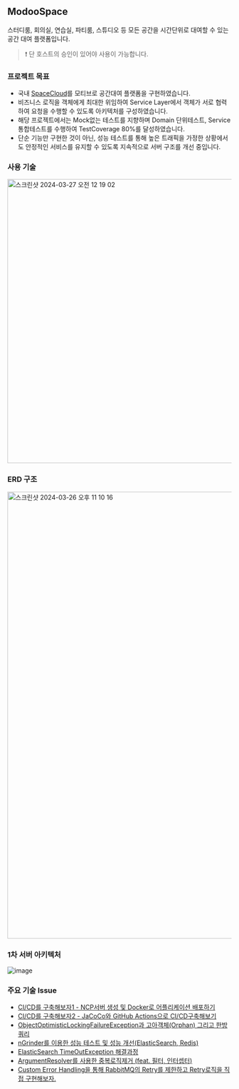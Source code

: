 
## ModooSpace
스터디룸, 회의실, 연습실, 파티룸, 스튜디오 등 모든 공간을 시간단위로 대여할 수 있는 공간 대여 플랫폼입니다.
> ❗️ 단 호스트의 승인이 있어야 사용이 가능합니다. 

### 프로젝트 목표
- 국내 [SpaceCloud](https://www.spacecloud.kr/)를 모티브로 공간대여 플랫폼을 구현하였습니다.
- 비즈니스 로직을 객체에게 최대한 위임하여 Service Layer에서 객체가 서로 협력하여 요청을 수행할 수 있도록 아키텍처를 구성하였습니다.
- 해당 프로젝트에서는 Mock없는 테스트를 지향하며 Domain 단위테스트, Service 통합테스트를 수행하여 TestCoverage 80%를 달성하였습니다.
- 단순 기능만 구현한 것이 아닌, 성능 테스트를 통해 높은 트래픽을 가정한 상황에서도 안정적인 서비스를 유지할 수 있도록 지속적으로 서버 구조를 개선 중입니다.

### 사용 기술
<img width="637" alt="스크린샷 2024-03-27 오전 12 19 02" src="https://github.com/f-lab-edu/modoospace/assets/48192141/94b581e1-0863-49af-8ea8-bc3f80a29807">

### ERD 구조
<img width="1002" alt="스크린샷 2024-03-26 오후 11 10 16" src="https://github.com/f-lab-edu/modoospace/assets/48192141/8acd7fe9-b624-4081-8a2e-45a54f28831d">

### 1차 서버 아키텍처
![image](https://github.com/f-lab-edu/modoospace/assets/48192141/b8b63d8c-a09b-492f-a825-cd5b981d34e4)

### 주요 기술 Issue
- [CI/CD를 구축해보자1 - NCP서버 생성 및 Docker로 어플리케이션 배포하기](https://velog.io/@gjwjdghk123/CI-CD1)
- [CI/CD를 구축해보자2 - JaCoCo와 GitHub Actions으로 CI/CD구축해보기](https://velog.io/@gjwjdghk123/CI-CD2)
- [ObjectOptimisticLockingFailureException과 고아객체(Orphan) 그리고 한방 쿼리](https://velog.io/@gjwjdghk123/ObjectOptimisticLockingFailureException)
- [nGrinder를 이용한 성능 테스트 및 성능 개선(ElasticSearch, Redis)](https://velog.io/@gjwjdghk123/nGrinder%EB%A5%BC-%EC%9D%B4%EC%9A%A9%ED%95%9C-%EC%84%B1%EB%8A%A5-%ED%85%8C%EC%8A%A4%ED%8A%B8-%EB%B0%8F-%EC%84%B1%EB%8A%A5-%EA%B0%9C%EC%84%A0ElasticSearch-Redis)
- [ElasticSearch TimeOutException 해결과정](https://velog.io/@gjwjdghk123/ElasticSearch-TimeOutException-%ED%95%B4%EA%B2%B0%EA%B3%BC%EC%A0%95)
- [ArgumentResolver를 사용한 중복로직제거 (feat. 필터, 인터셉터)](https://velog.io/@gjwjdghk123/ArgumentResolver%EB%A5%BC-%EC%82%AC%EC%9A%A9%ED%95%9C-%EC%A4%91%EB%B3%B5%EB%A1%9C%EC%A7%81%EC%A0%9C%EA%B1%B0-feat.-%ED%95%84%ED%84%B0-%EC%9D%B8%ED%84%B0%EC%85%89%ED%84%B0)
- [Custom Error Handling을 통해 RabbitMQ의 Retry를 제한하고 Retry로직을 직접 구현해보자.](https://velog.io/@gjwjdghk123/Custom-Error-Handling)
